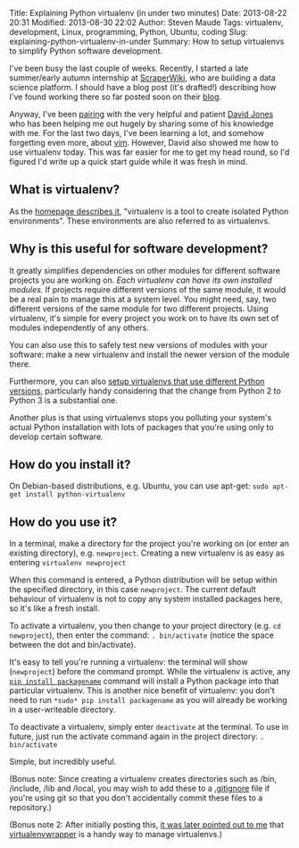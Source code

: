 Title: Explaining Python virtualenv (in under two minutes)
Date: 2013-08-22 20:31
Modified: 2013-08-30 22:02
Author: Steven Maude
Tags: virtualenv, development, Linux, programming, Python, Ubuntu, coding
Slug: explaining-python-virtualenv-in-under
Summary: How to setup virtualenvs to simplify Python software development.

I've been busy the last couple of weeks. Recently, I started a late
summer/early autumn internship at
[ScraperWiki](https://scraperwiki.com/), who are building a data science
platform. I should have a blog post (it's drafted!) describing how I've
found working there so far posted soon on their
[blog](http://blog.scraperwiki.com/).

Anyway, I've been
[pairing](https://en.wikipedia.org/wiki/Pair_programming) with the very
helpful and patient [David Jones](https://twitter.com/drjtwit) who has
been helping me out hugely by sharing some of his knowledge with me. For
the last two days, I've been learning a lot, and somehow forgetting even
more, about [vim](http://www.vim.org/). However, David also showed me
how to use virtualenv today. This was far easier for me to get my head
round, so I'd figured I'd write up a quick start guide while it was
fresh in mind.

## What is virtualenv?

As the [homepage describes it](http://www.virtualenv.org/), "virtualenv
is a tool to create isolated Python environments". These environments
are also referred to as virtualenvs.

## Why is this useful for software development?

It greatly simplifies dependencies on other modules for different
software projects you are working on. *Each virtualenv can have its own
installed modules.* If projects require different versions of the same
module, it would be a real pain to manage this at a system level. You
might need, say, two different versions of the same module for two
different projects. Using virtualenv, it's simple for every project you
work on to have its own set of modules independently of any others.

You can also use this to safely test new versions of modules with your
software: make a new virtualenv and install the newer version of the
module there.

Furthermore, you can also [setup virtualenvs that use different Python
versions](http://stackoverflow.com/questions/1534210/use-different-python-version-with-virtualenv),
particularly handy considering that the change from Python 2 to Python 3
is a substantial one.

Another plus is that using virtualenvs stops you polluting your system's
actual Python installation with lots of packages that you're using only
to develop certain software.

## How do you install it?

On Debian-based distributions, e.g. Ubuntu, you can use apt-get:
`sudo apt-get install python-virtualenv`

## How do you use it?

In a terminal, make a directory for the project you're working on (or
enter an existing directory), e.g. `newproject`. Creating a new virtualenv
is as easy as entering `virtualenv newproject`

When this command is entered, a Python distribution will be setup within
the specified directory, in this case `newproject`. The
current default behaviour of virtualenv is not to copy any system
installed packages here, so it's like a fresh install.

To activate a virtualenv, you then change to your project directory
(e.g. `cd newproject`), then enter the command: `.
bin/activate` (notice the space between the dot and
bin/activate).

It's easy to tell you're running a virtualenv: the terminal will show
(`newproject`) before the command prompt. While the
virtualenv is active, any [`pip install
packagename`](http://www.pip-installer.org/en/latest/quickstart.html)
command will install a Python package into that particular virtualenv.
This is another nice benefit of virtualenv: you don't need to run `*sudo*
pip install packagename` as you will already be working in a
user-writeable directory.

To deactivate a virtualenv, simply enter `deactivate` at the
terminal. To use in future, just run the activate command again in the
project directory: `. bin/activate`

Simple, but incredibly useful.

(Bonus note: Since creating a
virtualenv creates directories such as /bin, /include, /lib and /local,
you may wish to add these to a
[.gitignore](https://help.github.com/articles/ignoring-files) file if
you're using git so that you don't accidentally commit these files to a
repository.)

(Bonus note 2: After initially posting this, [it was later pointed out
to me](https://twitter.com/morty_uk/status/370653794054320128) that
[virtualenvwrapper](http://virtualenvwrapper.readthedocs.org/en/latest/index.html)
is a handy way to manage virtualenvs.)
